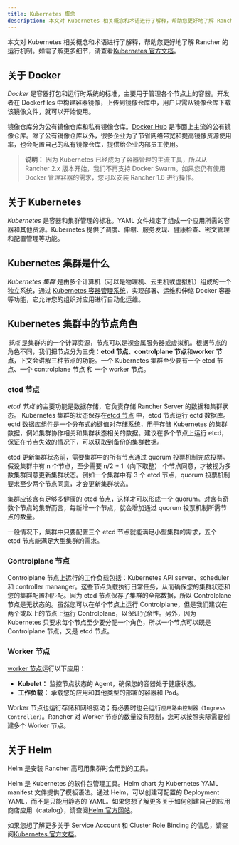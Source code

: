 ```yaml
---
title: Kubernetes 概念
description: 本文对 Kubernetes 相关概念和术语进行了解释，帮助您更好地了解 Rancher 的运行机制。Docker是容器打包和运行时系统的标准，主要用于管理各个节点上的容器。开发者在 Dockerfiles 中构建容器镜像，上传到镜像仓库中，用户只需从镜像仓库下载该镜像文件，就可以开始使用。
---
```


本文对 Kubernetes 相关概念和术语进行了解释，帮助您更好地了解 Rancher 的运行机制。如需了解更多细节，请查看[Kubernetes 官方文档](https://kubernetes.io/docs/concepts/overview/components/)。

## 关于 Docker

_Docker_ 是容器打包和运行时系统的标准，主要用于管理各个节点上的容器。开发者在 Dockerfiles 中构建容器镜像，上传到镜像仓库中，用户只需从镜像仓库下载该镜像文件，就可以开始使用。

镜像仓库分为公有镜像仓库和私有镜像仓库。[Docker Hub](https://hub.docker.com) 是市面上主流的公有镜像仓库。除了公有镜像仓库以外，很多企业为了节省网络带宽和提高镜像资源使用率，也会配置自己的私有镜像仓库，提供给企业内部员工使用。

> **说明：** 因为 Kubernetes 已经成为了容器管理的主流工具，所以从 Rancher 2.x 版本开始，我们不再支持 Docker Swarm。如果您仍有使用 Docker 管理容器的需求，您可以安装 Rancher 1.6 进行操作。

## 关于 Kubernetes

_Kubernetes_ 是容器和集群管理的标准。YAML 文件规定了组成一个应用所需的容器和其他资源。Kubernetes 提供了调度、伸缩、服务发现、健康检查、密文管理和配置管理等功能。

## Kubernetes 集群是什么

_Kubernetes 集群_ 是由多个计算机（可以是物理机、云主机或虚拟机）组成的一个独立系统，通过 [Kubernetes 容器管理系统](https://kubernetes.io/)，实现部署、运维和伸缩 Docker 容器等功能，它允许您的组织对应用进行自动化运维。

## Kubernetes 集群中的节点角色

_节点_ 是集群内的一个计算资源，节点可以是裸金属服务器或虚拟机。根据节点的角色不同，我们把节点分为三类：**etcd 节点**、**controlplane 节点**和**worker 节点**，下文会讲解三种节点的功能。一个 Kubernetes 集群至少要有一个 etcd
节点、一个 controlplane 节点 和 一个 worker 节点。

### etcd 节点

_etcd 节点_ 的主要功能是数据存储，它负责存储 Rancher Server 的数据和集群状态。
Kubernetes 集群的状态保存在[etcd 节点](https://kubernetes.io/docs/concepts/overview/components/#etcd) 中，etcd 节点运行 ectd 数据库。ectd 数据库组件是一个分布式的键值对存储系统，用于存储 Kubernetes 的集群数据，例如集群协作相关和集群状态相关的数据。建议在多个节点上运行 etcd，保证在节点失效的情况下，可以获取到备份的集群数据。

etcd 更新集群状态前，需要集群中的所有节点通过 quorum 投票机制完成投票。假设集群中有 n 个节点，至少需要 n/2 + 1（向下取整） 个节点同意，才被视为多数集群同意更新集群状态。例如一个集群中有 3 个 etcd 节点，quorum 投票机制要求至少两个节点同意，才会更新集群状态。

集群应该含有足够多健康的 etcd 节点，这样才可以形成一个 quorum。对含有奇数个节点的集群而言，每新增一个节点，就会增加通过 quorum 投票机制所需节点的数量。

一般情况下，集群中只要配置三个 etcd 节点就能满足小型集群的需求，五个 etcd 节点能满足大型集群的需求。

### Controlplane 节点

Controlplane 节点上运行的工作负载包括：Kubernetes API server、scheduler 和 controller mananger。这些节点负载执行日常任务，从而确保您的集群状态和您的集群配置相匹配。因为 etcd 节点保存了集群的全部数据，所以 Controlplane 节点是无状态的。虽然您可以在单个节点上运行 Controlplane，但是我们建议在两个或以上的节点上运行 Controlplane，以保证冗余性。另外，因为 Kubernetes 只要求每个节点至少要分配一个角色，所以一个节点可以既是 Controlplane 节点，又是 etcd 节点。

### Worker 节点

[worker 节点](https://kubernetes.io/docs/concepts/architecture/nodes/)运行以下应用：

- **Kubelet：** 监控节点状态的 Agent，确保您的容器处于健康状态。
- **工作负载：** 承载您的应用和其他类型的部署的容器和 Pod。

Worker 节点也运行存储和网络驱动；有必要时也会运行`应用路由控制器（Ingress Controller）`。Rancher 对 Worker 节点的数量没有限制，您可以按照实际需要创建多个 Worker 节点。

## 关于 Helm

Helm 是安装 Rancher 高可用集群时会用到的工具。

Helm 是 Kubernetes 的软件包管理工具。Helm chart 为 Kubernetes YAML manifest 文件提供了模板语法。通过 Helm，可以创建可配置的 Deployment YAML，而不是只能用静态的 YAML。如果您想了解更多关于如何创建自己的应用商店应用（catalog），请查阅[Helm 官方网站](https://helm.sh)。

如果您想了解更多关于 Service Account 和 Cluster Role Binding 的信息，请查阅[Kubernetes 官方文档](https://kubernetes.io/docs/reference/access-authn-authz/rbac/)。
